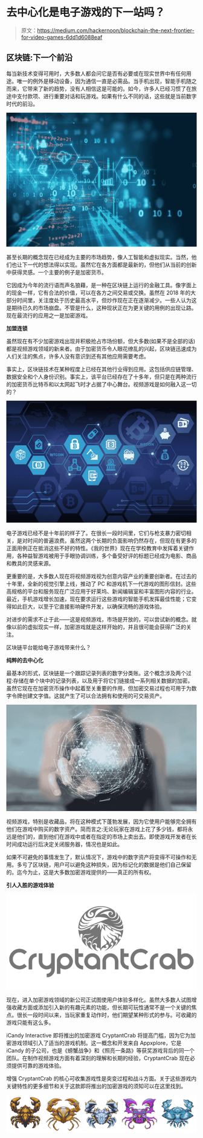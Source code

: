 # 去中心化是电子游戏的下一站吗？

> 原文：<https://medium.com/hackernoon/blockchain-the-next-frontier-for-video-games-6dd1d6088eaf>

## **区块链:下一个前沿**

每当新技术变得可用时，大多数人都会问它是否有必要或在现实世界中有任何用途。唯一的例外是移动设备，因为通信一直是必需品。当手机出现，智能手机随之而来，它带来了新的趋势，没有人相信这是可能的。如今，许多人已经习惯了在旅途中支付款项、进行重要对话和玩游戏。如果有什么不同的话，这些就是当前数字时代的前沿。

![](img/98d4f667a7cea2bf74235038468100e3.png)

甚至长期的概念现在已经成为主要的市场趋势，像人工智能和虚拟现实。当然，他们也让下一代的想法得以实现。虽然它在各方面都是最新的，但他们从当前的创新中获得灵感。一个主要的例子是加密货币。

它因成为今年的流行语而声名狼藉，是一种在区块链上运行的金融工具。像字面上的现金一样，它有合法的价值，可以在各方之间交易或交换。虽然在 2018 年的大部分时间里，关注度处于历史最高水平，但炒作现在正在逐渐减少。一些人认为这是期待已久的市场崩盘。不管是什么，这种现状正在为更关键的用例的出现让路。现在最流行的应用之一是加密游戏。

**加盟连锁**

虽然现在有不少加密游戏出现并积极抢占市场份额，但大多数(如果不是全部的话)都是视频游戏领域的新来者。由于加密货币令人眼花缭乱的兴起，区块链迅速成为人们关注的焦点，许多人没有意识到还有其他应用需要考虑。

事实上，区块链技术在某种程度上已经在其他行业得到应用。这包括供应链管理、数据安全和个人身份识别。事实上，该平台已经存在了十多年，但只是在两种流行的加密货币比特币和以太网起飞时才占据了中心舞台。视频游戏是如何融入这一切的？

![](img/4cb8c3e894a00853db401900f04a6016.png)

电子游戏已经不是十年前的样子了。在很长一段时间里，它们与枪支暴力密切相关，是对时间的普遍浪费。虽然这两个长期的负面影响仍然存在，但现在有更多的正面用例正在抵消这些不好的特性。《我的世界》现在在学校教育中发挥着关键作用，各种益智游戏被用于手眼协调训练，多个备受好评的标题已经成为电影、商品和教具的灵感来源。

更重要的是，大多数人现在将视频游戏视为创意内容产业的重要创新者。在过去的十年里，全新的视觉引擎上线，推动了 PC 和游戏机下一代游戏的图形信封。这些高规格的平台和服务现在广泛应用于好莱坞、新闻编辑室和丰富图形内容的行业。最近，手机游戏增长加速，现在要求运行这些游戏的智能手机发挥最佳性能；它变得如此巨大，以至于它直接影响硬件开发，以确保流畅的游戏体验。

对进步的需求不止于此——这是视频游戏，市场是开放的，可以尝试新的概念。就像以前的虚拟现实一样，加密游戏就是这样开始的，并且很可能会获得广泛的关注。

区块链平台能给电子游戏带来什么？

**纯粹的去中心化**

最基本的形式，区块链是一个跟踪记录列表的数字分类账。这个概念涉及两个过程:存储在单个块中的记录列表，以及用于将它们链接成一系列相关数据的加密。虽然它现在在加密货币操作中起着至关重要的作用，但加密交易过程也可用于为数字令牌创建文字值。这就产生了可以合法拥有和使用的可交易资产。

![](img/03f1b9690b184e3edd2a3ca00babe932.png)

视频游戏，特别是收藏品，将在这种模式下蓬勃发展，因为它使用户能够完全拥有他们在游戏中购买的数字资产。简而言之:无论玩家在游戏上花了多少钱，都将永远是他们的，直到他们在游戏中或者在指定的市场上卖出去。即使游戏开发者在长时间成功运行后决定关闭服务器，情况也是如此。

如果不可避免的事情发生了，默认情况下，游戏中的数字资产将变得不可操作和无用。多亏了区块链，用户可以避免这种损失，因为标记化的数据是他们自己保留的。迄今为止，这是大多数加密游戏提供的——真正的所有权。

**引人入胜的游戏体验**

![](img/5cb574ed228bc5957d08353d24d1ad98.png)

现在，进入加密游戏领域的新公司正试图使用户体验多样化。虽然大多数人试图增强收藏方面或添加引入新的有趣元素的功能，但长期可玩性通常不是一个关键的焦点。很长一段时间以来，当玩家重复动作时，他们期望某种形式的参与。可收藏的游戏只能有这么多。

iCandy Interactive 即将推出的加密游戏 CryptantCrab 将提高门槛，因为它为加密游戏领域引入了适当的游戏机制。这一概念和开发来自 Appxplore，它是 iCandy 的子公司，也是《螃蟹战争》和《照亮一条路》等获奖游戏背后的同一个团队。在制作视频游戏方面有着深刻的理解和长期的经验，CryptantCrab 现在必须提供可靠的游戏体验。

增强 CryptantCrab 的核心可收集游戏性是突变过程和战斗方面。关于这些游戏内关键特性的更多细节和关于这款即将推出的加密游戏的须知可以在这里找到。

![](img/275e667378ecd146a27bf2b4221c7b07.png)